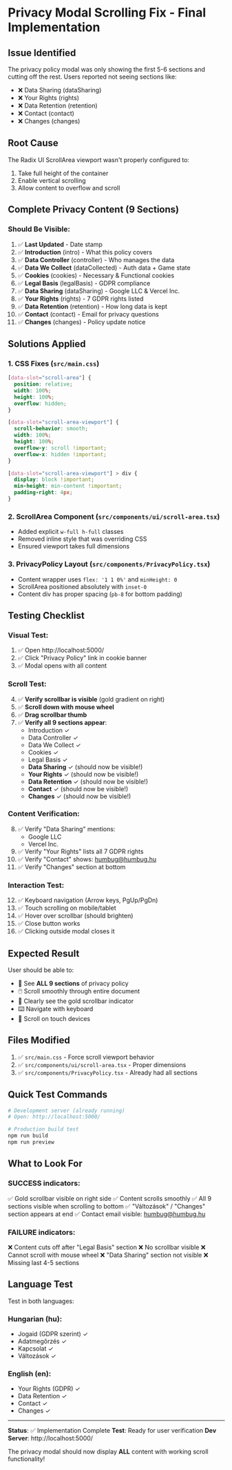 # Privacy Modal Scrolling Fix - Final Implementation

## Issue Identified

The privacy policy modal was only showing the first 5-6 sections and cutting off the rest. Users reported not seeing sections like:

- ❌ Data Sharing (dataSharing)
- ❌ Your Rights (rights)
- ❌ Data Retention (retention)
- ❌ Contact (contact)
- ❌ Changes (changes)

## Root Cause

The Radix UI ScrollArea viewport wasn't properly configured to:

1. Take full height of the container
2. Enable vertical scrolling
3. Allow content to overflow and scroll

## Complete Privacy Content (9 Sections)

### Should Be Visible:

1. ✅ **Last Updated** - Date stamp
2. ✅ **Introduction** (intro) - What this policy covers
3. ✅ **Data Controller** (controller) - Who manages the data
4. ✅ **Data We Collect** (dataCollected) - Auth data + Game state
5. ✅ **Cookies** (cookies) - Necessary & Functional cookies
6. ✅ **Legal Basis** (legalBasis) - GDPR compliance
7. ✅ **Data Sharing** (dataSharing) - Google LLC & Vercel Inc.
8. ✅ **Your Rights** (rights) - 7 GDPR rights listed
9. ✅ **Data Retention** (retention) - How long data is kept
10. ✅ **Contact** (contact) - Email for privacy questions
11. ✅ **Changes** (changes) - Policy update notice

## Solutions Applied

### 1. CSS Fixes (`src/main.css`)

```css
[data-slot="scroll-area"] {
  position: relative;
  width: 100%;
  height: 100%;
  overflow: hidden;
}

[data-slot="scroll-area-viewport"] {
  scroll-behavior: smooth;
  width: 100%;
  height: 100%;
  overflow-y: scroll !important;
  overflow-x: hidden !important;
}

[data-slot="scroll-area-viewport"] > div {
  display: block !important;
  min-height: min-content !important;
  padding-right: 4px;
}
```

### 2. ScrollArea Component (`src/components/ui/scroll-area.tsx`)

- Added explicit `w-full h-full` classes
- Removed inline style that was overriding CSS
- Ensured viewport takes full dimensions

### 3. PrivacyPolicy Layout (`src/components/PrivacyPolicy.tsx`)

- Content wrapper uses `flex: '1 1 0%'` and `minHeight: 0`
- ScrollArea positioned absolutely with `inset-0`
- Content div has proper spacing (`pb-8` for bottom padding)

## Testing Checklist

### Visual Test:

1. ✅ Open http://localhost:5000/
2. ✅ Click "Privacy Policy" link in cookie banner
3. ✅ Modal opens with all content

### Scroll Test:

4. ✅ **Verify scrollbar is visible** (gold gradient on right)
5. ✅ **Scroll down with mouse wheel**
6. ✅ **Drag scrollbar thumb**
7. ✅ **Verify all 9 sections appear**:
   - Introduction ✓
   - Data Controller ✓
   - Data We Collect ✓
   - Cookies ✓
   - Legal Basis ✓
   - **Data Sharing** ✓ (should now be visible!)
   - **Your Rights** ✓ (should now be visible!)
   - **Data Retention** ✓ (should now be visible!)
   - **Contact** ✓ (should now be visible!)
   - **Changes** ✓ (should now be visible!)

### Content Verification:

8. ✅ Verify "Data Sharing" mentions:
   - Google LLC
   - Vercel Inc.
9. ✅ Verify "Your Rights" lists all 7 GDPR rights
10. ✅ Verify "Contact" shows: humbug@humbug.hu
11. ✅ Verify "Changes" section at bottom

### Interaction Test:

12. ✅ Keyboard navigation (Arrow keys, PgUp/PgDn)
13. ✅ Touch scrolling on mobile/tablet
14. ✅ Hover over scrollbar (should brighten)
15. ✅ Close button works
16. ✅ Clicking outside modal closes it

## Expected Result

User should be able to:

- 📜 See **ALL 9 sections** of privacy policy
- 🖱️ Scroll smoothly through entire document
- 👀 Clearly see the gold scrollbar indicator
- ⌨️ Navigate with keyboard
- 📱 Scroll on touch devices

## Files Modified

1. ✅ `src/main.css` - Force scroll viewport behavior
2. ✅ `src/components/ui/scroll-area.tsx` - Proper dimensions
3. ✅ `src/components/PrivacyPolicy.tsx` - Already had all sections

## Quick Test Commands

```bash
# Development server (already running)
# Open: http://localhost:5000/

# Production build test
npm run build
npm run preview
```

## What to Look For

### SUCCESS indicators:

✅ Gold scrollbar visible on right side
✅ Content scrolls smoothly
✅ All 9 sections visible when scrolling to bottom
✅ "Változások" / "Changes" section appears at end
✅ Contact email visible: humbug@humbug.hu

### FAILURE indicators:

❌ Content cuts off after "Legal Basis" section
❌ No scrollbar visible
❌ Cannot scroll with mouse wheel
❌ "Data Sharing" section not visible
❌ Missing last 4-5 sections

## Language Test

Test in both languages:

### Hungarian (hu):

- Jogaid (GDPR szerint) ✓
- Adatmegőrzés ✓
- Kapcsolat ✓
- Változások ✓

### English (en):

- Your Rights (GDPR) ✓
- Data Retention ✓
- Contact ✓
- Changes ✓

---

**Status**: ✅ Implementation Complete
**Test**: Ready for user verification
**Dev Server**: http://localhost:5000/

The privacy modal should now display **ALL** content with working scroll functionality!
